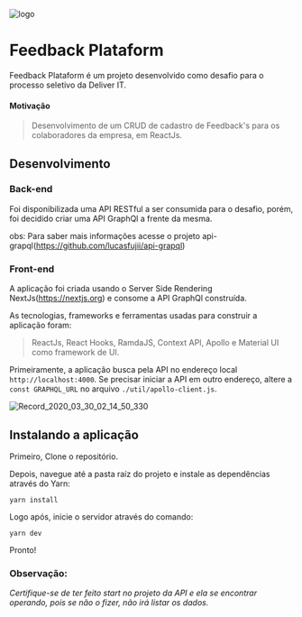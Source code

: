 ![logo](https://user-images.githubusercontent.com/13801496/77876792-521c4a00-722a-11ea-86a0-b42c8d068a2c.png)

# Feedback Plataform

Feedback Plataform é um projeto desenvolvido como desafio para o processo seletivo da Deliver IT.

#### Motivação

> Desenvolvimento de um CRUD de cadastro de Feedback's para os colaboradores da empresa, em ReactJs.

## Desenvolvimento

### Back-end 

Foi disponibilizada uma API RESTful a ser consumida para o desafio, porém, foi decidido criar uma API GraphQl a frente da mesma.

obs: Para saber mais informações acesse o projeto api-grapql(https://github.com/lucasfujii/api-grapql)

### Front-end

A aplicação foi criada usando o Server Side Rendering NextJs(https://nextjs.org) e consome a API GraphQl construída.

As tecnologias, frameworks e ferramentas usadas para construir a aplicação foram:

> ReactJs, React Hooks, RamdaJS, Context API, Apollo e Material UI como framework de UI. 

Primeiramente, a aplicação busca pela API no endereço local `http://localhost:4000`. Se precisar iniciar a API em outro endereço, altere a `const GRAPHQL_URL` no arquivo `./util/apollo-client.js`.


![Record_2020_03_30_02_14_50_330](https://user-images.githubusercontent.com/13801496/77879699-5ac44e80-7231-11ea-90de-00d9d07e0437.gif)


## Instalando a aplicação

Primeiro, Clone o repositório.

Depois, navegue até a pasta raíz do projeto e instale as dependências através do Yarn:

	yarn install
	
Logo após, inicie o servidor através do comando:

    yarn dev

Pronto!

### Observação:

_Certifique-se de ter feito start no projeto da API e ela se encontrar operando, pois se não o fizer, não irá listar os dados._
